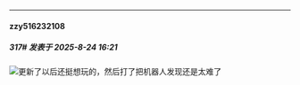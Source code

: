 ﻿
*****

####  zzy516232108  
##### 317#       发表于 2025-8-24 16:21

<img src="https://static.stage1st.com/image/smiley/face2017/037.png" referrerpolicy="no-referrer">更新了以后还挺想玩的，然后打了把机器人发现还是太难了


